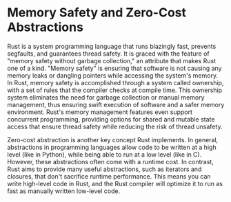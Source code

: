 # Memory Safety and Zero-Cost Abstractions

Rust is a system programming language that runs blazingly fast, prevents segfaults, and guarantees thread safety. It is graced with the feature of "memory safety without garbage collection," an attribute that makes Rust one of a kind. "Memory safety" is ensuring that software is not causing any memory leaks or dangling pointers while accessing the system's memory. In Rust, memory safety is accomplished through a system called ownership, with a set of rules that the compiler checks at compile time. This ownership system eliminates the need for garbage collection or manual memory management, thus ensuring swift execution of software and a safer memory environment. Rust's memory management features even support concurrent programming, providing options for shared and mutable state access that ensure thread safety while reducing the risk of thread unsafety.

<!-- Adding content on Zero-cost Abstraction -->

Zero-cost abstraction is another key concept Rust implements. In general, abstractions in programming languages allow code to be written at a high level (like in Python), while being able to run at a low level (like in C). However, these abstractions often come with a runtime cost. In contrast, Rust aims to provide many useful abstractions, such as iterators and closures, that don't sacrifice runtime performance. This means you can write high-level code in Rust, and the Rust compiler will optimize it to run as fast as manually written low-level code.
